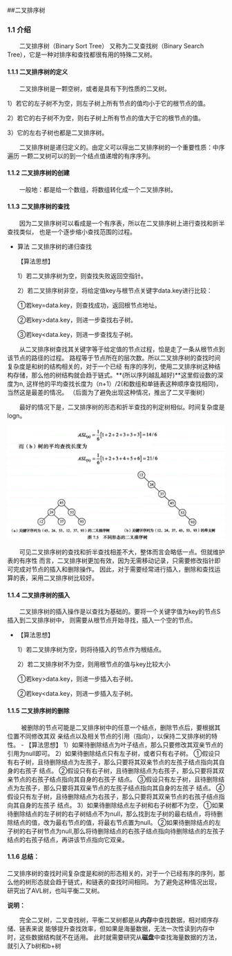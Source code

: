 ##二叉排序树
### 1.1 介绍
&emsp;&emsp;二叉排序树（Binary Sort Tree） 又称为二叉查找树（Binary Search Tree），它是一种对排序和查找都很有用的特殊二叉树。

#### 1.1.1 二叉排序树的定义
&emsp;&emsp;二叉排序树是一颗空树，或者是具有下列性质的二叉树。

1）若它的左子树不为空，则左子树上所有节点的值均小于它的根节点的值。

2）若它的右子树不为空，则右子树上所有节点的值大于它的根节点的值。

3）它的左右子树也都是二叉排序树。

&emsp;&emsp;二叉排序树是递归定义的。由定义可以得出二叉排序树的一个重要性质：中序遍历
一颗二叉树可以的到一个结点值递增的有序序列。

#### 1.1.2 二叉排序树的创建
&emsp;&emsp;一般地：都是给一个数组，将数组转化成一个二叉排序树。


#### 1.1.3 二叉排序树的查找
&emsp;&emsp;因为二叉排序树可以看成是一个有序表，所以在二叉排序树上进行查找和折半查找类似，
也是一个逐步缩小查找范围的过程。

 - 算法 二叉排序树的递归查找
 
    【算法思想】
    
    1）若二叉排序树为空，则查找失败返回空指针。
      
    2）若二叉排序树非空，将给定值key与根节点关键字data.key进行比较：
    
    ①若key=data.key，则查找成功，返回根节点地址。
    
    ②若key>data.key，则进一步查找右子树。
    
    ③若key<data.key，则进一步查找左子树。
    
&emsp;&emsp;从二叉排序树查找其关键字等于给定值的节点过程，恰是走了一条从根节点到该节点的路径的过程。
路程等于节点所在的层次数。所以二叉排序树的查找时间复杂度是和树的结构相关的，对于一个已经
有序的序列，使用二叉排序树这种结构存储，那么他的树结构就会趋于链式。**(所以序列越乱越好)**这里假设数的深度为n,
这样他的平均查找长度为（n+1）/2(和数组和单链表这种顺序查找相同)，当然这是最差的情况。
（后面为了避免出现这种情况，推出了二叉平衡树）

&emsp;&emsp;最好的情况下是，二叉排序树的形态和折半查找的判定树相似。时间复杂度是logn。

![Image text](https://github.com/hhtqaq/data-structure/raw/master/myBinarySortTree/img-file/differentBST.png)

&emsp;&emsp;可见二叉排序树的查找和折半查找相差不大，整体而言会略低一点。但就维护表的有序性
而言，二叉排序树更加有效，因为无需移动记录，只需要修改指针即可完成对节点的插入和删除操作。
因此，对于需要经常进行插入，删除和查找运算的表，采用二叉排序树比较好。


#### 1.1.4 二叉排序树的插入
&emsp;&emsp;二叉排序树的插入操作是以查找为基础的。要将一个关键字值为key的节点S插入到二叉排序树中，
则需要从根节点开始寻找，插入一个空的节点。

- 【算法思想】
    
   1）若二叉排序树为空，则将待插入的节点作为根结点。
   
   2）若二叉排序树不为空，则用根节点的值与key比较大小 
   
    ①若key>data.key，则进一步插入右子树。
  
    ②若key<data.key，则进一步插入左子树。


#### 1.1.5 二叉排序树的删除
&emsp;&emsp; 被删除的节点可能是二叉排序树中的任意一个结点，删除节点后，要根据其位置不同修改其双
亲结点以及相关节点的引用（指向），以保持二叉排序树的特性。
    - 【算法思想】
    1）如果待删除结点为叶子结点，那么只要修改其双亲节点的引用为null即可。
    2）如果待删除结点只有左子树，或者只有右子树。
    ①假设只有右子树，且待删除结点为左孩子，那么只要将其双亲节点的左孩子结点指向其自身的右孩子
    结点。
    ②假设只有右子树，且待删除结点为右孩子，那么只要将其双亲节点的右孩子结点指向其自身的右孩子
     结点。
    ③假设只有左子树，且待删除结点为左孩子，那么只要将其双亲节点的左孩子结点指向其自身的左孩子
    结点。
    ④假设只有左子树，且待删除结点为右孩子，那么只要将其双亲节点的右孩子结点指向其自身的左孩子
        结点。
    3）如果待删除结点左子树和右子树都不为空，
    ①如果待删除结点的左子树的右子树结点不为null，那么找到左子树的最右结点，将待删除结点的值，改为最右节点的值，将最右节点置为null。
    ②如果待删除结点的左子树的右子树节点为null,那么将待删除结点的右孩子结点指向待删除结点的左孩子结点的右孩子结点，再讲该节点指向它双亲。
     
     
#### 1.1.6 总结：
二叉排序树的查找时间复杂度是和树的形态相关的，对于一个已经有序的序列，那么他的树形态就会趋于链式，和链表的查找时间相同。
为了避免这种情况出现，研究出了AVL树，也叫平衡二叉树。
    
    
**说明：**

&emsp;&emsp;完全二叉树，二叉查找树，平衡二叉树都是从**内存**中查找数据，相对顺序存储、链表来说
能够提升查找效率，但如果是海量数据，无法一次性读到内存中时，这些数据结构就不在适用。
此时就需要研究从**磁盘**中查找海量数据的方法，就引入了b树和b+树